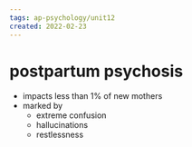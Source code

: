 ```yaml
---
tags: ap-psychology/unit12 
created: 2022-02-23
---
```


# postpartum psychosis

- impacts less than 1% of new mothers
- marked by
	- extreme confusion
	- hallucinations
	- restlessness 
